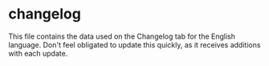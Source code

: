 # changelog

This file contains the data used on the Changelog tab for the English language.
Don't feel obligated to update this quickly, as it receives additions with each update.
